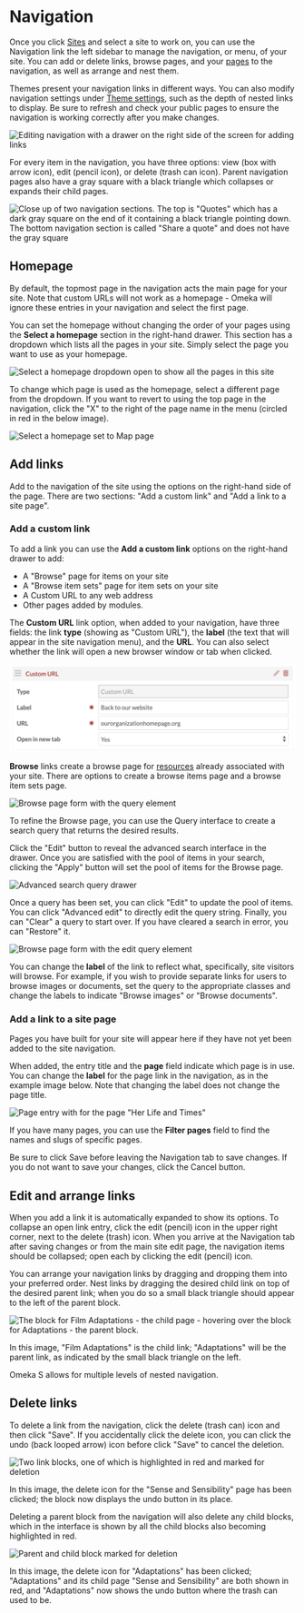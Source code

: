 # Navigation

Once you click [Sites](index.md) and select a site to work on, you can use the Navigation link the left sidebar to manage the navigation, or menu, of your site. You can add or delete links, browse pages, and your [pages](site_pages.md) to the navigation, as well as arrange and nest them. 

Themes present your navigation links in different ways. You can also modify navigation settings under [Theme settings](site_theme.md#theme-settings), such as the depth of nested links to display. Be sure to refresh and check your public pages to ensure the navigation is working correctly after you make changes.

![Editing navigation with a drawer on the right side of the screen for adding links](sitesfiles/sitenav_main.png)

For every item in the navigation, you have three options: view (box with arrow icon), edit (pencil icon), or delete (trash can icon). Parent navigation pages also have a gray square with a black triangle which collapses or expands their child pages.

![Close up of two navigation sections. The top is "Quotes" which has a dark gray square on the end of it containing a black triangle pointing down. The bottom navigation section is called "Share a quote" and does not have the gray square](sitesfiles/sitenav_detail.png)

## Homepage
By default, the topmost page in the navigation acts the main page for your site. Note that custom URLs will not work as a homepage - Omeka will ignore these entries in your navigation and select the first page.

You can set the homepage without changing the order of your pages using the **Select a homepage** section in the right-hand drawer. This section has a dropdown which lists all the pages in your site. Simply select the page you want to use as your homepage.

![Select a homepage dropdown open to show all the pages in this site](sitesfiles/sitenav_homeselect.png)

To change which page is used as the homepage, select a different page from the dropdown. If you want to revert to using the top page in the navigation, click the "X" to the right of the page name in the menu (circled in red in the below image).

![Select a homepage set to Map page](../sites/sitesfiles/sitenav_homedel.png)

## Add links
Add to the navigation of the site using the options on the right-hand side of the page. There are two sections: "Add a custom link" and "Add a link to a site page".

### Add a custom link
To add a link you can use the **Add a custom link** options on the right-hand drawer to add:

* A "Browse" page for items on your site
* A "Browse item sets" page for item sets on your site
* A Custom URL to any web address
* Other pages added by modules.

The **Custom URL** link option, when added to your navigation, have three fields: the link **type** (showing as "Custom URL"), the **label** (the text that will appear in the site navigation menu), and the **URL**. You can also select whether the link will open a new browser window or tab when clicked.

![URL link option with the label "RRCHNM" and URL chnm.gmu.edu](../sites/sitesfiles/sitenav_url.png)

**Browse** links create a browse page for [resources](../sites/site_resources.md) already associated with your site. There are options to create a browse items page and a browse item sets page.  

![Browse page form with the query element](../sites/sitesfiles/sitenav_query.png)

To refine the Browse page, you can use the Query interface to create a search query that returns the desired results. 

Click the "Edit" button to reveal the advanced search interface in the drawer. Once you are satisfied with the pool of items in your search, clicking the "Apply" button will set the pool of items for the Browse page.

![Advanced search query drawer](sitesfiles/sitenav_query_search.png)

Once a query has been set, you can click "Edit" to update the pool of items. You can click "Advanced edit" to directly edit the query string. Finally, you can "Clear" a query to start over. If you have cleared a search in error, you can "Restore" it. 

![Browse page form with the edit query element](sitesfiles/sitenav_query_update.png)

You can change the **label** of the link to reflect what, specifically, site visitors will browse. For example, if you wish to provide separate links for users to browse images or documents, set the query to the appropriate classes and change the labels to indicate "Browse images" or "Browse documents".

### Add a link to a site page
Pages you have built for your site will appear here if they have not yet been added to the site navigation.

When added, the entry title and the **page** field indicate which page is in use. You can change the **label** for the page link in the navigation, as in the example image below. Note that changing the label does not change the page title. 

![Page entry with for the page "Her Life and Times"](sitesfiles/sitenav_pages.png)

If you have many pages, you can use the **Filter pages** field to find the names and slugs of specific pages.

Be sure to click Save before leaving the Navigation tab to save changes. If you do not want to save your changes, click the Cancel button.

## Edit and arrange links
When you add a link it is automatically expanded to show its options. To collapse an open link entry, click the edit (pencil) icon in the  upper right corner, next to the delete (trash) icon. When you arrive at the Navigation tab after saving changes or from the main site edit page, the navigation items should be collapsed; open each by clicking the edit (pencil) icon.

You can arrange your navigation links by dragging and dropping them into your preferred order. Nest links by dragging the desired child link on top of the desired parent link; when you do so a small black triangle should appear to the left of the parent block.

![The block for Film Adaptations - the child page - hovering over the block for Adaptations - the parent block.](sitesfiles/sitenav_drop.png) 

In this image, "Film Adaptations" is the child link; "Adaptations" will be the parent link, as indicated by the small black triangle on the left.

Omeka S allows for multiple levels of nested navigation.

## Delete links
To delete a link from the navigation, click the delete (trash can) icon and then click "Save". If you accidentally click the delete icon, you can click the undo (back looped arrow) icon before click "Save" to cancel the deletion.

![Two link blocks, one of which is highlighted in red and marked for deletion](sitesfiles/sitenav_del.png) 

In this image, the delete icon for the "Sense and Sensibility" page has been clicked; the block now displays the undo button in its place.

Deleting a parent block from the navigation will also delete any child blocks, which in the interface is shown by all the child blocks also becoming highlighted in red. 

![Parent and child block marked for deletion](sitesfiles/sitenav_del2.png) 

In this image, the delete icon for "Adaptations" has been clicked; "Adaptations" and its child page "Sense and Sensibility" are both shown in red, and "Adaptations" now shows the undo button where the trash can used to be. 
